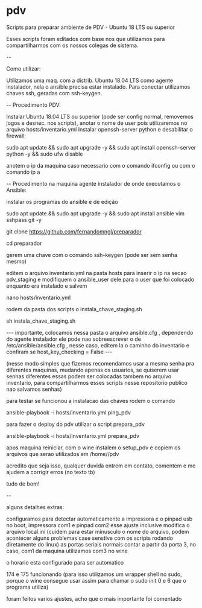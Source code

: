 # pdv
Scripts para preparar ambiente de PDV - Ubuntu 18 LTS ou superior

Esses scripts foram editados com base nos que utilizamos para compartilharmos com os nossos colegas de sistema.

--

Como utilizar:

Utilizamos uma maq. com a distrib. Ubuntu 18.04 LTS como agente instalador,
nela o ansible precisa estar instalado. Para conectar utilizamos chaves ssh, geradas com ssh-keygen.

-- Procedimento PDV:

Instalar Ubuntu 18.04 LTS ou superior (pode ser config normal, removemos jogos e desnec. nos scripts), anotar o nome de user pois utilizaremos no arquivo hosts/inventario.yml
Instalar openssh-server python e desabilitar o firewall:

sudo apt update && sudo apt upgrade -y && sudo apt install openssh-server python -y && sudo ufw disable

anotem o ip da maquina caso necessario com o comando ifconfig ou com o comando ip a

-- Procedimento na maquina agente instalador de onde executamos o Ansible:

instalar os programas do ansible e de edição

sudo apt update && sudo apt upgrade -y && sudo apt install ansible vim sshpass git -y

git clone https://github.com/fernandomngl/preparador

cd preparador

gerem uma chave com o comando ssh-keygen (pode ser sem senha mesmo)

editem o arquivo inventario.yml na pasta hosts para inserir o ip na secao pdv_staging e modifiquem o ansible_user dele para o user que foi colocado enquanto era instalado e salvem

nano hosts/inventario.yml

rodem da pasta dos scripts o instala_chave_staging.sh

sh instala_chave_staging.sh

--- importante, colocamos nessa pasta o arquivo ansible.cfg , dependendo do agente instalador ele pode nao sobreescrever o de /etc/ansible/ansible.cfg , nesse caso, editem la o caminho do inventario e confiram se host_key_checking = False ---

(nesse modo simples que fizemos recomendamos usar a mesma senha pra diferentes maquinas, mudando apenas os usuarios, se quiserem usar senhas diferentes essas podem ser colocadas tambem no arquivo inventario, para compartilharmos esses scripts nesse repositorio publico nao salvamos senhas)

para testar se funcionou a instalacao das chaves rodem o comando

ansible-playbook -i hosts/inventario.yml ping_pdv

para fazer o deploy do pdv utilizar o script prepara_pdv

ansible-playbook -i hosts/inventario.yml prepara_pdv

apos maquina reiniciar, com o wine instalem o setup_pdv e copiem os arquivos que serao utilizados em /home/<user>/pdv 

acredito que seja isso, qualquer duvida entrem em contato, comentem e me ajudem a corrigir erros (no texto tb)

tudo de bom!

--

alguns detalhes extras:

configuramos para detectar automaticamente a impressora e o pinpad usb no boot, impressora com1 e pinpad com2
esse ajuste inclusive modifica o arquivo local.ini (cuidem para estar minusculo o nome do arquivo, podem acontecer alguns problemas case senstive com os scripts rodando diretamente do linux)
as portas seriais normais contar a partir da porta 3, no caso, com1 da maquina utilizamos com3 no wine

o horario esta configurado para ser automatico

174 e 175 funcionando (para isso utilizamos um wrapper shell no sudo, porque o wine consegue usar assim para chamar o sudo init 0 e 6 que o programa utiliza)

foram feitos varios ajustes, acho que o mais importante foi comentado
